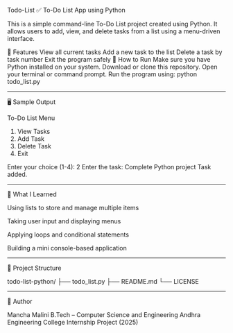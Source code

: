 Todo-List
✅ To-Do List App using Python

This is a simple command-line To-Do List project created using Python.
It allows users to add, view, and delete tasks from a list using a menu-driven interface.

📌 Features
View all current tasks
Add a new task to the list
Delete a task by task number
Exit the program safely
🚀 How to Run
Make sure you have Python installed on your system.
Download or clone this repository.
Open your terminal or command prompt.
Run the program using:
python todo_list.py


---

🖥️ Sample Output

To-Do List Menu
1. View Tasks
2. Add Task
3. Delete Task
4. Exit

Enter your choice (1-4): 2
Enter the task: Complete Python project
Task added.


---

🧠 What I Learned

Using lists to store and manage multiple items

Taking user input and displaying menus

Applying loops and conditional statements

Building a mini console-based application



---

📁 Project Structure

todo-list-python/
├── todo_list.py
├── README.md
└── LICENSE


---

📝 Author

Mancha Malini
B.Tech – Computer Science and Engineering
Andhra Engineering College
Internship Project (2025)
